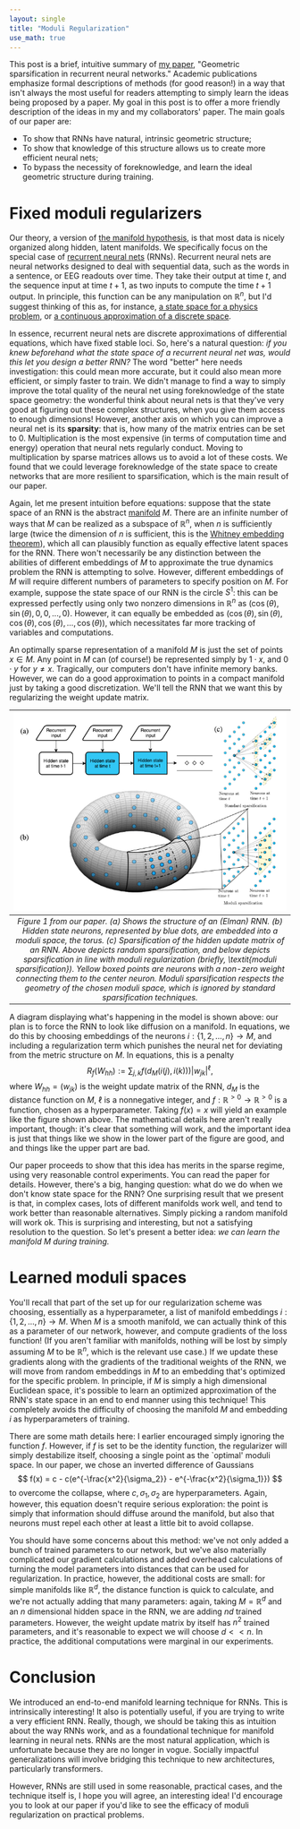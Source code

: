 ```yaml
---
layout: single
title: "Moduli Regularization"
use_math: true
---
```


This post is a brief, intuitive summary of [my paper](https://arxiv.org/abs/2406.06290), "Geometric sparsification in recurrent neural networks." Academic publications emphasize formal descriptions of methods (for good reason!) in a way that isn't always the most useful for readers attempting to simply learn the ideas being proposed by a paper. My goal in this post is to offer a more friendly description of the ideas in my and my collaborators' paper. The main goals of our paper are:
 - To show that RNNs have natural, intrinsic geometric structure;
 - To show that knowledge of this structure allows us to create more efficient neural nets;
 - To bypass the necessity of foreknowledge, and learn the ideal geometric structure during training. 

# Fixed moduli regularizers
Our theory, a version of [the manifold hypothesis](https://en.wikipedia.org/wiki/Manifold_hypothesis), is that most data is nicely organized along hidden, latent manifolds. We specifically focus on the special case of [recurrent neural nets](https://en.wikipedia.org/wiki/Recurrent_neural_network) (RNNs). Recurrent neural nets are neural networks designed to deal with sequential data, such as the words in a sentence, or EEG readouts over time. They take their output at time $t$, and the sequence input at time $t+1$, as two inputs to compute the time $t+1$ output. In principle, this function can be any manipulation on $\mathbb{R}^n$, but I'd suggest thinking of this as, for instance, [a state space for a physics problem](https://arxiv.org/pdf/2112.10755), or [a continuous approximation of a discrete space](https://pubmed.ncbi.nlm.nih.gov/23272922/). 

In essence, recurrent neural nets are discrete approximations of differential equations, which have fixed stable loci. So, here's a natural question: *if you knew beforehand what the state space of a recurrent neural net was, would this let you design a better RNN?*  The word "better" here needs investigation: this could mean more accurate, but it could also mean more efficient, or simply faster to train. We didn't manage to find a way to simply improve the total quality of the neural net using foreknowledge of the state space geometry: the wonderful think about neural nets is that they've very good at figuring out these complex structures, when you give them access to enough dimensions! However, another axis on which you can improve a neural net is its **sparsity**: that is, how many of the matrix entries can be set to 0. Multiplication is the most expensive (in terms of computation time and energy) operation that neural nets regularly conduct. Moving to multiplication by sparse matrices allows us to avoid a lot of these costs. We found that we could leverage foreknowledge of the state space to create networks that are more resilient to sparsification, which is the main result of our paper. 

Again, let me present intuition before equations: suppose that the state space of an RNN is the abstract [manifold](https://en.wikipedia.org/wiki/Manifold) $M$. There are an infinite number of ways that $M$ can be realized as a subspace of $\mathbb{R}^n$, when $n$ is sufficiently large (twice the dimension of $n$ is sufficient, this is the [Whitney embedding theorem](https://en.m.wikipedia.org/wiki/Whitney_embedding_theorem)), which all can plausibly function as equally effective latent spaces for the RNN. There won't necessarily be any distinction between the abilities of different embeddings of $M$ to approximate the true dynamics problem the RNN is attempting to solve. However, different embeddings of $M$ will require different numbers of parameters to specify position on $M$. For example, suppose the state space of our RNN is the circle $S^1$: this can be expressed perfectly using only two nonzero dimensions in $\mathbb{R}^n$ as $(\cos(\theta), \sin(\theta), 0, 0, ..., 0)$. However, it can equally be embedded as $(\cos(\theta), \sin(\theta), \cos(\theta), \cos(\theta), ..., \cos(\theta))$, which necessitates far more tracking of variables and computations. 

An optimally sparse representation of a manifold $M$ is just the set of points $x \in M$. Any point in $M$ can (of course!) be represented simply by $1 \cdot x$, and $0 \cdot y$ for $y \neq x$. Tragically, our computers don't have infinite memory banks. However, we can do a good approximation to points in a compact manifold just by taking a good discretization. We'll tell the RNN that we want this by regularizing the weight update matrix. 

| ![ModuliExample](/assets/torus_final.png) |
|:--:|
|*Figure 1 from our paper. (a) Shows the structure of an (Elman) RNN. (b) Hidden state neurons, represented by blue dots, are embedded into a moduli space, the torus. (c) Sparsification of the hidden update matrix of an RNN. Above depicts random sparsification, and below depicts sparsification in line with moduli regularization (briefly, \textit{moduli sparsification}). Yellow boxed points are neurons with a non-zero weight connecting them to the center neuron. Moduli sparsification respects the geometry of the chosen moduli space, which is ignored by standard sparsification techniques.*|

A diagram displaying what's happening in the model is shown above: our plan is to force the RNN to look like diffusion on a manifold. In equations, we do this by choosing embeddings of the neurons $i: \{1, 2, ..., n\} \to M$, and including a regularization term which punishes the neural net for deviating from the metric structure on $M$. In equations, this is a penalty
$$R_f(W_{hh}) := \sum_{j,k} f(d_{M}(i(j), i(k)))|w_{jk}|^\ell,$$
where $W_{hh} = (w_{jk})$ is the weight update matrix of the RNN, $d_M$ is the distance function on $M$, $\ell$ is a nonnegative integer, and $f: \mathbb{R}^{>0} \to \mathbb{R}^{>0}$ is a function, chosen as a hyperparameter. Taking $f(x) = x$ will yield an example like the figure shown above. The mathematical details here aren't really important, though: it's clear that something will work, and the important idea is just that things like we show in the lower part of the figure are good, and and things like the upper part are bad. 

Our paper proceeds to show that this idea has merits in the sparse regime, using very reasonable control experiments. You can read the paper for details. However, there's a big, hanging question: what do we do when we don't know state space for the RNN? One surprising result that we present is that, in complex cases, lots of different manifolds work well, and tend to work better than reasonable alternatives. Simply picking a random manifold will work ok. This is surprising and interesting, but not a satisfying resolution to the question. So let's present a better idea: *we can learn the manifold $M$ during training.*

# Learned moduli spaces
You'll recall that part of the set up for our regularization scheme was choosing, essentially as a hyperparameter, a list of manifold embeddings $i: \{1, 2, ..., n\} \to M$. When $M$ is a smooth manifold, we can actually think of this as a parameter of our network, however, and compute gradients of the loss function! (If you aren't familiar with manifolds, nothing will be lost by simply assuming $M$ to be $\mathbb{R}^n$, which is the relevant use case.) If we update these gradients along with the gradients of the traditional weights of the RNN, we will move from random embeddings in $M$ to an embedding that's optimized for the specific problem. In principle, if $M$ is simply a high dimensional Euclidean space, it's possible to learn an optimized approximation of the RNN's state space in an end to end manner using this technique! This completely avoids the difficulty of choosing the manifold $M$ and embedding $i$ as hyperparameters of training. 

There are some math details here: I earlier encouraged simply ignoring the function $f$. However, if $f$ is set to be the identity function, the regularizer will simply destabilize itself, choosing a single point as the `optimal' moduli space. In our paper, we chose an inverted difference of Gaussians
$$ f(x) = c - c(e^{-\frac{x^2}{\sigma_2}} - e^{-\frac{x^2}{\sigma_1}}) $$
to overcome the collapse, where $c, \sigma_1, \sigma_2$ are hyperparameters. Again, however, this equation doesn't require serious exploration: the point is simply that information should diffuse around the manifold, but also that neurons must repel each other at least a little bit to avoid collapse. 

You should have some concerns about this method: we've not only added a bunch of trained parameters to our network, but we've also materially complicated our gradient calculations and added overhead calculations of turning the model parameters into distances that can be used for regularization. In practice, however, the additional costs are small: for simple manifolds like $\mathbb{R}^d$, the distance function is quick to calculate, and we're not actually adding that many parameters: again, taking $M = \mathbb{R}^d$ and an $n$ dimensional hidden space in the RNN, we are adding $nd$ trained parameters. However, the weight update matrix by itself has $n^2$ trained parameters, and it's reasonable to expect we will choose $d << n$. In practice, the additional computations were marginal in our experiments. 

# Conclusion
We introduced an end-to-end manifold learning technique for RNNs. This is intrinsically interesting! It also is potentially useful, if you are trying to write a very efficient RNN. Really, though, we should be taking this as intuition about the way RNNs work, and as a foundational technique for manifold learning in neural nets. RNNs are the most natural application, which is unfortunate because they are no longer in vogue. Socially impactful generalizations will involve bridging this technique to new architectures, particularly transformers. 

However, RNNs are still used in some reasonable, practical cases, and the technique itself is, I hope you will agree, an interesting idea! I'd encourage you to look at our paper if you'd like to see the efficacy of moduli regularization on practical problems. 